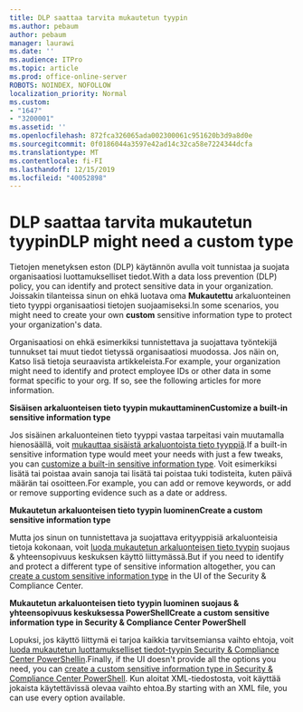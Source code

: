 ```yaml
---
title: DLP saattaa tarvita mukautetun tyypin
ms.author: pebaum
author: pebaum
manager: laurawi
ms.date: ''
ms.audience: ITPro
ms.topic: article
ms.prod: office-online-server
ROBOTS: NOINDEX, NOFOLLOW
localization_priority: Normal
ms.custom:
- "1647"
- "3200001"
ms.assetid: ''
ms.openlocfilehash: 872fca326065ada002300061c951620b3d9a8d0e
ms.sourcegitcommit: 0f0186044a3597e42ad14c32ca58e7224344dcfa
ms.translationtype: MT
ms.contentlocale: fi-FI
ms.lasthandoff: 12/15/2019
ms.locfileid: "40052898"
---
```

# <a name="dlp-might-need-a-custom-type"></a><span data-ttu-id="018ab-102">DLP saattaa tarvita mukautetun tyypin</span><span class="sxs-lookup"><span data-stu-id="018ab-102">DLP might need a custom type</span></span>

<span data-ttu-id="018ab-103">Tietojen menetyksen eston (DLP) käytännön avulla voit tunnistaa ja suojata organisaatiosi luottamukselliset tiedot.</span><span class="sxs-lookup"><span data-stu-id="018ab-103">With a data loss prevention (DLP) policy, you can identify and protect sensitive data in your organization.</span></span> <span data-ttu-id="018ab-104">Joissakin tilanteissa sinun on ehkä luotava oma **Mukautettu** arkaluonteinen tieto tyyppi organisaatiosi tietojen suojaamiseksi.</span><span class="sxs-lookup"><span data-stu-id="018ab-104">In some scenarios, you might need to create your own **custom** sensitive information type to protect your organization's data.</span></span>

<span data-ttu-id="018ab-105">Organisaatiosi on ehkä esimerkiksi tunnistettava ja suojattava työntekijä tunnukset tai muut tiedot tietyssä organisaatiosi muodossa. Jos näin on, Katso lisä tietoja seuraavista artikkeleista.</span><span class="sxs-lookup"><span data-stu-id="018ab-105">For example, your organization might need to identify and protect employee IDs or other data in some format specific to your org. If so, see the following articles for more information.</span></span>
  
 <span data-ttu-id="018ab-106">**Sisäisen arkaluonteisen tieto tyypin mukauttaminen**</span><span class="sxs-lookup"><span data-stu-id="018ab-106">**Customize a built-in sensitive information type**</span></span>
  
<span data-ttu-id="018ab-107">Jos sisäinen arkaluonteinen tieto tyyppi vastaa tarpeitasi vain muutamalla hienosäällä, voit [mukauttaa sisäistä arkaluontoista tieto tyyppiä](https://docs.microsoft.com/office365/securitycompliance/customize-a-built-in-sensitive-information-type).</span><span class="sxs-lookup"><span data-stu-id="018ab-107">If a built-in sensitive information type would meet your needs with just a few tweaks, you can [customize a built-in sensitive information type](https://docs.microsoft.com/office365/securitycompliance/customize-a-built-in-sensitive-information-type).</span></span> <span data-ttu-id="018ab-108">Voit esimerkiksi lisätä tai poistaa avain sanoja tai lisätä tai poistaa tuki todisteita, kuten päivä määrän tai osoitteen.</span><span class="sxs-lookup"><span data-stu-id="018ab-108">For example, you can add or remove keywords, or add or remove supporting evidence such as a date or address.</span></span>
  
 <span data-ttu-id="018ab-109">**Mukautetun arkaluonteisen tieto tyypin luominen**</span><span class="sxs-lookup"><span data-stu-id="018ab-109">**Create a custom sensitive information type**</span></span>
  
<span data-ttu-id="018ab-110">Mutta jos sinun on tunnistettava ja suojattava erityyppisiä arkaluonteisia tietoja kokonaan, voit [luoda mukautetun arkaluonteisen tieto tyypin](https://docs.microsoft.com/office365/securitycompliance/create-a-custom-sensitive-information-type) suojaus & yhteensopivuus keskuksen käyttö liittymässä.</span><span class="sxs-lookup"><span data-stu-id="018ab-110">But if you need to identify and protect a different type of sensitive information altogether, you can [create a custom sensitive information type](https://docs.microsoft.com/office365/securitycompliance/create-a-custom-sensitive-information-type) in the UI of the Security & Compliance Center.</span></span>
  
<span data-ttu-id="018ab-111">**Mukautetun arkaluonteisen tieto tyypin luominen suojaus & yhteensopivuus keskuksessa PowerShell**</span><span class="sxs-lookup"><span data-stu-id="018ab-111">**Create a custom sensitive information type in Security & Compliance Center PowerShell**</span></span>

<span data-ttu-id="018ab-112">Lopuksi, jos käyttö liittymä ei tarjoa kaikkia tarvitsemiansa vaihto ehtoja, voit [luoda mukautetun luottamukselliset tiedot-tyypin Security & Compliance Center PowerShellin](https://docs.microsoft.com/office365/securitycompliance/create-a-custom-sensitive-information-type-in-scc-powershell).</span><span class="sxs-lookup"><span data-stu-id="018ab-112">Finally, if the UI doesn't provide all the options you need, you can [create a custom sensitive information type in Security & Compliance Center PowerShell](https://docs.microsoft.com/office365/securitycompliance/create-a-custom-sensitive-information-type-in-scc-powershell).</span></span> <span data-ttu-id="018ab-113">Kun aloitat XML-tiedostosta, voit käyttää jokaista käytettävissä olevaa vaihto ehtoa.</span><span class="sxs-lookup"><span data-stu-id="018ab-113">By starting with an XML file, you can use every option available.</span></span>
